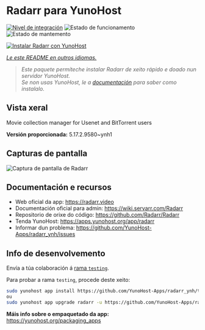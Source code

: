 <!--
NOTA: Este README foi creado automáticamente por <https://github.com/YunoHost/apps/tree/master/tools/readme_generator>
NON debe editarse manualmente.
-->

# Radarr para YunoHost

[![Nivel de integración](https://apps.yunohost.org/badge/integration/radarr)](https://ci-apps.yunohost.org/ci/apps/radarr/)
![Estado de funcionamento](https://apps.yunohost.org/badge/state/radarr)
![Estado de mantemento](https://apps.yunohost.org/badge/maintained/radarr)

[![Instalar Radarr con YunoHost](https://install-app.yunohost.org/install-with-yunohost.svg)](https://install-app.yunohost.org/?app=radarr)

*[Le este README en outros idiomas.](./ALL_README.md)*

> *Este paquete permíteche instalar Radarr de xeito rápido e doado nun servidor YunoHost.*  
> *Se non usas YunoHost, le a [documentación](https://yunohost.org/install) para saber como instalalo.*

## Vista xeral

Movie collection manager for Usenet and BitTorrent users

**Versión proporcionada:** 5.17.2.9580~ynh1

## Capturas de pantalla

![Captura de pantalla de Radarr](./doc/screenshots/screenshot.jpg)

## Documentación e recursos

- Web oficial da app: <https://radarr.video>
- Documentación oficial para admin: <https://wiki.servarr.com/Radarr>
- Repositorio de orixe do código: <https://github.com/Radarr/Radarr>
- Tenda YunoHost: <https://apps.yunohost.org/app/radarr>
- Informar dun problema: <https://github.com/YunoHost-Apps/radarr_ynh/issues>

## Info de desenvolvemento

Envía a túa colaboración á [rama `testing`](https://github.com/YunoHost-Apps/radarr_ynh/tree/testing).

Para probar a rama `testing`, procede deste xeito:

```bash
sudo yunohost app install https://github.com/YunoHost-Apps/radarr_ynh/tree/testing --debug
ou
sudo yunohost app upgrade radarr -u https://github.com/YunoHost-Apps/radarr_ynh/tree/testing --debug
```

**Máis info sobre o empaquetado da app:** <https://yunohost.org/packaging_apps>
